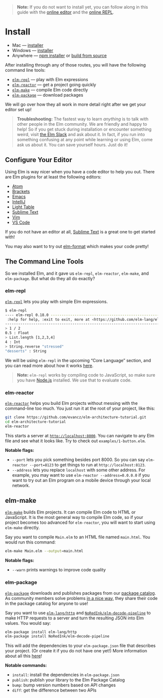 > **Note:** If you do not want to install yet, you can follow along in this guide with the [online editor](http://elm-lang.org/try) and the [online REPL](http://elmrepl.cuberoot.in/).


# Install

  * Mac &mdash; [installer][mac]
  * Windows &mdash; [installer][win]
  * Anywhere &mdash; [npm installer][npm] or [build from source][build]

[mac]: http://install.elm-lang.org/Elm-Platform-0.18.pkg
[win]: http://install.elm-lang.org/Elm-Platform-0.18.exe
[npm]: https://www.npmjs.com/package/elm
[build]: https://github.com/elm-lang/elm-platform

After installing through any of those routes, you will have the following command line tools:

- [`elm-repl`](#elm-repl) &mdash; play with Elm expressions
- [`elm-reactor`](#elm-reactor) &mdash; get a project going quickly
- [`elm-make`](#elm-make) &mdash; compile Elm code directly
- [`elm-package`](#elm-package) &mdash; download packages

We will go over how they all work in more detail right after we get your editor set up!

> **Troubleshooting:** The fastest way to learn *anything* is to talk with other people in the Elm community. We are friendly and happy to help! So if you get stuck during installation or encounter something weird, visit [the Elm Slack](http://elmlang.herokuapp.com/) and ask about it. In fact, if you run into something confusing at any point while learning or using Elm, come ask us about it. You can save yourself hours. Just do it!


## Configure Your Editor

Using Elm is way nicer when you have a code editor to help you out. There are Elm plugins for at least the following editors:

  * [Atom](https://atom.io/packages/language-elm)
  * [Brackets](https://github.com/lepinay/elm-brackets)
  * [Emacs](https://github.com/jcollard/elm-mode)
  * [IntelliJ](https://github.com/durkiewicz/elm-plugin)
  * [Light Table](https://github.com/rundis/elm-light)
  * [Sublime Text](https://packagecontrol.io/packages/Elm%20Language%20Support)
  * [Vim](https://github.com/lambdatoast/elm.vim)
  * [VS Code](https://github.com/sbrink/vscode-elm)

If you do not have an editor at all, [Sublime Text](https://www.sublimetext.com/) is a great one to get started with!

You may also want to try out [elm-format][] which makes your code pretty!

[elm-format]: https://github.com/avh4/elm-format


## The Command Line Tools

So we installed Elm, and it gave us `elm-repl`, `elm-reactor`, `elm-make`, and `elm-package`. But what do they all do exactly?


### elm-repl

[`elm-repl`](https://github.com/elm-lang/elm-repl) lets you play with simple Elm expressions.

```bash
$ elm-repl
---- elm-repl 0.18.0 -----------------------------------------------------------
 :help for help, :exit to exit, more at <https://github.com/elm-lang/elm-repl>
--------------------------------------------------------------------------------
> 1 / 2
0.5 : Float
> List.length [1,2,3,4]
4 : Int
> String.reverse "stressed"
"desserts" : String
```

We will be using `elm-repl` in the upcoming &ldquo;Core Language&rdquo; section, and you can read more about how it works [here](https://github.com/elm-lang/elm-repl/blob/master/README.md).

> **Note:** `elm-repl` works by compiling code to JavaScript, so make sure you have [Node.js](http://nodejs.org/) installed. We use that to evaluate code.


### elm-reactor

[`elm-reactor`](https://github.com/elm-lang/elm-reactor) helps you build Elm projects without messing with the command-line too much. You just run it at the root of your project, like this:

```bash
git clone https://github.com/evancz/elm-architecture-tutorial.git
cd elm-architecture-tutorial
elm-reactor
```

This starts a server at [`http://localhost:8000`](http://localhost:8000). You can navigate to any Elm file and see what it looks like. Try to check out `examples/1-button.elm`.

**Notable flags:**

- `--port` lets you pick something besides port 8000. So you can say
  `elm-reactor --port=8123` to get things to run at `http://localhost:8123`.
- `--address` lets you replace `localhost` with some other address. For
  example, you may want to use `elm-reactor --address=0.0.0.0` if you want to
  try out an Elm program on a mobile device through your local network.


## elm-make

[`elm-make`](https://github.com/elm-lang/elm-make) builds Elm projects. It can compile Elm code to HTML or JavaScript. It is the most general way to compile Elm code, so if your project becomes too advanced for `elm-reactor`, you will want to start using `elm-make` directly.

Say you want to compile `Main.elm` to an HTML file named `main.html`. You would run this command:

```bash
elm-make Main.elm --output=main.html
```

**Notable flags:**

- `--warn` prints warnings to improve code quality


### elm-package

[`elm-package`](https://github.com/elm-lang/elm-package) downloads and publishes packages from our [package catalog](http://package.elm-lang.org/). As community members solve problems [in a nice way](http://package.elm-lang.org/help/design-guidelines), they share their code in the package catalog for anyone to use!

Say you want to use [`elm-lang/http`][http] and [`NoRedInk/elm-decode-pipeline`][pipe] to make HTTP requests to a server and turn the resulting JSON into Elm values. You would say:

[http]: http://package.elm-lang.org/packages/elm-lang/http/latest
[pipe]: http://package.elm-lang.org/packages/NoRedInk/elm-decode-pipeline/latest

```bash
elm-package install elm-lang/http
elm-package install NoRedInk/elm-decode-pipeline
```

This will add the dependencies to your `elm-package.json` file that describes your project. (Or create it if you do not have one yet!) More information about all this [here](https://github.com/elm-lang/elm-package)!


**Notable commands:**

- `install`: install the dependencies in `elm-package.json`
- `publish`: publish your library to the Elm Package Catalog
- `bump`: bump version numbers based on API changes
- `diff`: get the difference between two APIs
